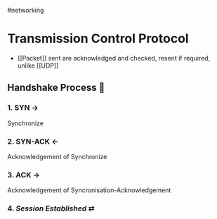 #networking
# Transmission Control Protocol

- [[Packet]] sent are acknowledged and checked, resent if required, unlike [[UDP]]
 
## Handshake Process 🤝
### 1. SYN $\rightarrow$
Synchronize

### 2. SYN-ACK $\leftarrow$
Acknowledgement of Synchronize

### 3. ACK $\rightarrow$
Acknowledgement of Syncronisation-Acknowledgement

### 4. *Session Established* $\rightleftarrows$